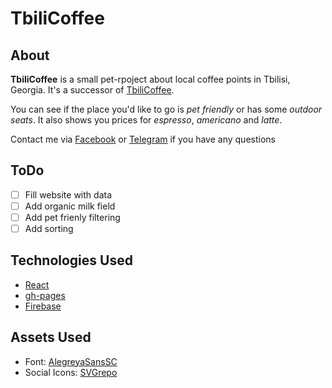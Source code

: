 # TbiliCoffee

## About
**TbiliCoffee** is a small pet-rpoject about local coffee points in Tbilisi, Georgia. It's a successor of [TbiliCoffee](http://new.tbilicoffee.com).

You can see if the place you'd like to go is *pet friendly* or has some *outdoor seats*. It also shows you prices for *espresso*, *americano* and *latte*.

Contact me via [Facebook](https://www.facebook.com/Kawaiier) or [Telegram](https://t.me/kawaiier) if you have any questions

## ToDo
- [ ] Fill website with data
- [ ] Add organic milk field
- [ ] Add pet frienly filtering
- [ ] Add sorting

## Technologies Used
- [React](https://reactjs.org)
- [gh-pages](https://github.com/tschaub/gh-pages)
- [Firebase](https://firebase.google.com)

## Assets Used
- Font: [AlegreyaSansSC](https://fonts.google.com/specimen/Alegreya+Sans+SC)
- Social Icons: [SVGrepo](https://www.svgrepo.com)
